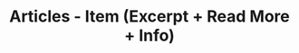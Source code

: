 ---
layout: articles
title: Articles - Item (Excerpt + Read More + Info)
articles:
show_cover: false
show_excerpt: true
show_readmore: true
show_info: true
---